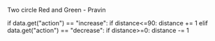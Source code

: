 Two circle Red and Green - Pravin
 <meta name="viewport" content="width=device-width, initial-scale=1.0">


  if data.get("action") == "increase":
                if distance<=90:
                    distance += 1
            elif data.get("action") == "decrease":
                if distance>=0:
                    distance -= 1